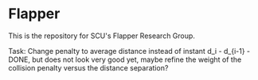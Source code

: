 # Flapper

This is the repository for SCU's Flapper Research Group.

Task: Change penalty to average distance instead of instant d_i - d_{i-1} - DONE, but does not look very good yet, maybe refine the weight of the collision penalty versus the distance separation?
